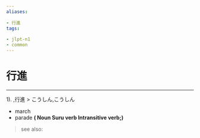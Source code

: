 ```yaml
---
aliases:
    
- 行進
tags:
    
- jlpt-n1
- common
---
```


# 行進
---
1).
,行進 > こうしん,こうしん

- march
- parade
**( Noun Suru verb Intransitive verb;)**
> see also: 
            